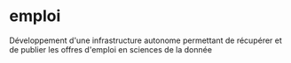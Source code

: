 # emploi
Développement d'une infrastructure autonome permettant de récupérer et de publier les offres d'emploi en sciences de la donnée
